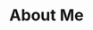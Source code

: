 ---
home: true
portfolio: true
title: About Me
icon: user-tie
name: Eko Sutrisno Adiguna
avatar: /assets/images/avatar.png
titles:
  - Full-Stack Developer With +8 years of experiences
  - Specializing in Laravel & Vue.js
  - Also A Private Teacher on Superprof
  - Reading, watching movie, and playing game are my hobbies
content: none
footer: false
---